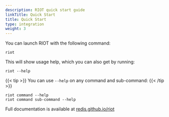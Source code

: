 ```yaml
---
description: RIOT quick start guide
linkTitle: Quick Start
title: Quick Start
type: integration
weight: 3
---
```


You can launch RIOT with the following command:

```
riot
```

This will show usage help, which you can also get by running:

```
riot --help
```

{{< tip >}}
You can use `--help` on any command and sub-command:
{{< /tip >}}

```
riot command --help
riot command sub-command --help
```

Full documentation is available at [redis.github.io/riot](https://redis.github.io/riot/)
